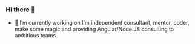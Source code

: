 ### Hi there 👋

- 🔭 I’m currently working on I'm independent consultant, mentor, coder, make some magic and providing Angular/Node.JS consulting to ambitious teams.

<!--
**wizardnet972/wizardnet972** is a ✨ _special_ ✨ repository because its `README.md` (this file) appears on your GitHub profile.

Here are some ideas to get you started:
- 🌱 I’m currently learning ...
- 👯 I’m looking to collaborate on ...
- 🤔 I’m looking for help with ...
- 💬 Ask me about ...
- 📫 How to reach me: ...
- 😄 Pronouns: ...
- ⚡ Fun fact: ...
-->
